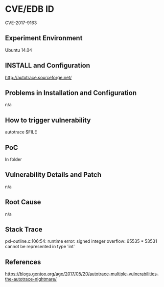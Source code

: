 # CVE/EDB ID
CVE-2017-9163
## Experiment Environment
Ubuntu 14.04
## INSTALL and Configuration
http://autotrace.sourceforge.net/
## Problems in Installation and Configuration
n/a
## How to trigger vulnerability
autotrace $FILE
## PoC
In folder
## Vulnerability Details and Patch
n/a
## Root Cause
n/a
## Stack Trace
pxl-outline.c:106:54: runtime error: signed integer overflow: 65535 * 53531 cannot be represented in type 'int'
## References
https://blogs.gentoo.org/ago/2017/05/20/autotrace-multiple-vulnerabilities-the-autotrace-nightmare/